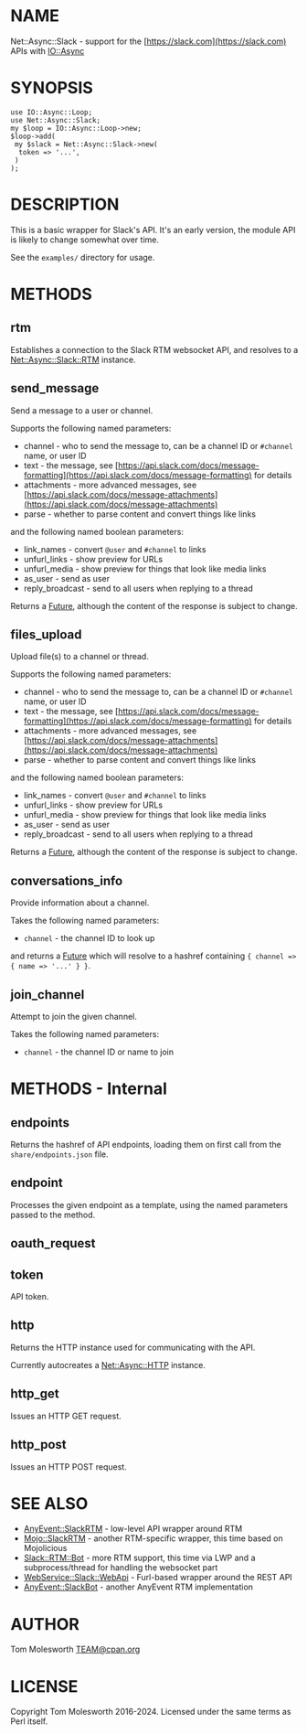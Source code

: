 # NAME

Net::Async::Slack - support for the [https://slack.com](https://slack.com) APIs with [IO::Async](https://metacpan.org/pod/IO%3A%3AAsync)

# SYNOPSIS

    use IO::Async::Loop;
    use Net::Async::Slack;
    my $loop = IO::Async::Loop->new;
    $loop->add(
     my $slack = Net::Async::Slack->new(
      token => '...',
     )
    );

# DESCRIPTION

This is a basic wrapper for Slack's API. It's an early version, the module API is likely
to change somewhat over time.

See the `examples/` directory for usage.

# METHODS

## rtm

Establishes a connection to the Slack RTM websocket API, and
resolves to a [Net::Async::Slack::RTM](https://metacpan.org/pod/Net%3A%3AAsync%3A%3ASlack%3A%3ARTM) instance.

## send\_message

Send a message to a user or channel.

Supports the following named parameters:

- channel - who to send the message to, can be a channel ID or `#channel` name, or user ID
- text - the message, see [https://api.slack.com/docs/message-formatting](https://api.slack.com/docs/message-formatting) for details
- attachments - more advanced messages, see [https://api.slack.com/docs/message-attachments](https://api.slack.com/docs/message-attachments)
- parse - whether to parse content and convert things like links

and the following named boolean parameters:

- link\_names - convert `@user` and `#channel` to links
- unfurl\_links - show preview for URLs
- unfurl\_media - show preview for things that look like media links
- as\_user - send as user
- reply\_broadcast - send to all users when replying to a thread

Returns a [Future](https://metacpan.org/pod/Future), although the content of the response is subject to change.

## files\_upload

Upload file(s) to a channel or thread.

Supports the following named parameters:

- channel - who to send the message to, can be a channel ID or `#channel` name, or user ID
- text - the message, see [https://api.slack.com/docs/message-formatting](https://api.slack.com/docs/message-formatting) for details
- attachments - more advanced messages, see [https://api.slack.com/docs/message-attachments](https://api.slack.com/docs/message-attachments)
- parse - whether to parse content and convert things like links

and the following named boolean parameters:

- link\_names - convert `@user` and `#channel` to links
- unfurl\_links - show preview for URLs
- unfurl\_media - show preview for things that look like media links
- as\_user - send as user
- reply\_broadcast - send to all users when replying to a thread

Returns a [Future](https://metacpan.org/pod/Future), although the content of the response is subject to change.

## conversations\_info

Provide information about a channel.

Takes the following named parameters:

- `channel` - the channel ID to look up

and returns a [Future](https://metacpan.org/pod/Future) which will resolve to a hashref containing
`{ channel => { name => '...' } }`.

## join\_channel

Attempt to join the given channel.

Takes the following named parameters:

- `channel` - the channel ID or name to join

# METHODS - Internal

## endpoints

Returns the hashref of API endpoints, loading them on first call from the `share/endpoints.json` file.

## endpoint

Processes the given endpoint as a template, using the named parameters
passed to the method.

## oauth\_request

## token

API token.

## http

Returns the HTTP instance used for communicating with the API.

Currently autocreates a [Net::Async::HTTP](https://metacpan.org/pod/Net%3A%3AAsync%3A%3AHTTP) instance.

## http\_get

Issues an HTTP GET request.

## http\_post

Issues an HTTP POST request.

# SEE ALSO

- [AnyEvent::SlackRTM](https://metacpan.org/pod/AnyEvent%3A%3ASlackRTM) - low-level API wrapper around RTM
- [Mojo::SlackRTM](https://metacpan.org/pod/Mojo%3A%3ASlackRTM) - another RTM-specific wrapper, this time based on Mojolicious
- [Slack::RTM::Bot](https://metacpan.org/pod/Slack%3A%3ARTM%3A%3ABot) - more RTM support, this time via LWP and a subprocess/thread for handling the websocket part
- [WebService::Slack::WebApi](https://metacpan.org/pod/WebService%3A%3ASlack%3A%3AWebApi) - Furl-based wrapper around the REST API
- [AnyEvent::SlackBot](https://metacpan.org/pod/AnyEvent%3A%3ASlackBot) - another AnyEvent RTM implementation

# AUTHOR

Tom Molesworth <TEAM@cpan.org>

# LICENSE

Copyright Tom Molesworth 2016-2024. Licensed under the same terms as Perl itself.
